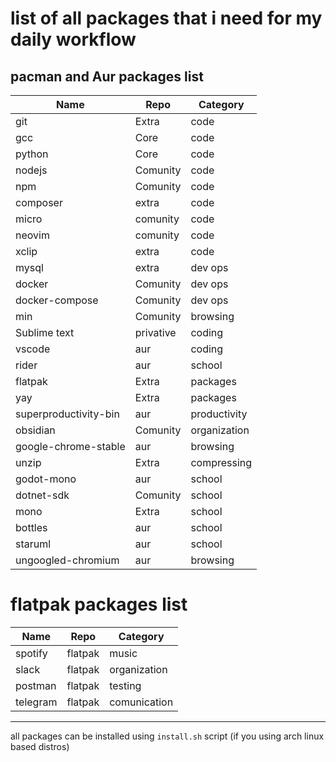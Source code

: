 # list of all packages that i need for my daily workflow

## pacman and Aur packages list
| Name | Repo | Category | 
| ---- | ---- | -------  |
| git  | Extra | code | 
| gcc  | Core | code | 
| python | Core | code | 
| nodejs | Comunity | code | 
| npm | Comunity | code |
| composer | extra |  code | 
| micro | comunity | code |
| neovim | comunity | code |
| xclip | extra | code | 
| mysql | extra | dev ops|
| docker | Comunity | dev ops | 
| docker-compose | Comunity | dev ops|
| min | Comunity | browsing | 
| Sublime text | privative | coding | 
| vscode | aur | coding | 
| rider | aur | school |
| flatpak | Extra | packages |
| yay | Extra | packages | 
| superproductivity-bin | aur | productivity | 
| obsidian | Comunity | organization| 
| google-chrome-stable | aur | browsing | 
| unzip | Extra | compressing | 
| godot-mono | aur | school |
| dotnet-sdk | Comunity | school |
| mono | Extra | school | 
| bottles | aur | school | 
| staruml | aur | school | 
| ungoogled-chromium | aur | browsing |


# flatpak packages list

| Name | Repo | Category | 
| ---- | ---- | -------  |
| spotify | flatpak | music | 
| slack | flatpak | organization | 
| postman | flatpak | testing |
| telegram | flatpak | comunication | 

---

all packages can be installed using `install.sh` script (if you using arch linux based distros)

